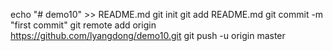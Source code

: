 echo "# demo10" >> README.md
git init
git add README.md
git commit -m "first commit"
git remote add origin https://github.com/lyangdong/demo10.git
git push -u origin master
